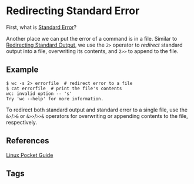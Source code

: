 # Redirecting Standard Error

First, what is [Standard Error](../202305212230/README.md)?

Another place we can put the error of a command is in a file. Similar to [Redirecting Standard Output](../202305212218/README.md), we use the `2>` operator to *redirect* standard output into a file, overwriting its contents, and `2>>` to append to the file.  
## Example
```
$ wc -s 2> errorfile  # redirect error to a file
$ cat errorfile  # print the file's contents
wc: invalid option -- 's'
Try 'wc --help' for more information.
```

To redirect both standard output and standard error to a single file, use the `&>`/`>&` or `&>>`/`>>&` operators for overwriting or appending contents to the file, respectively.  

## References
[Linux Pocket Guide](https://linuxpocketguide.com/)

## Tags
